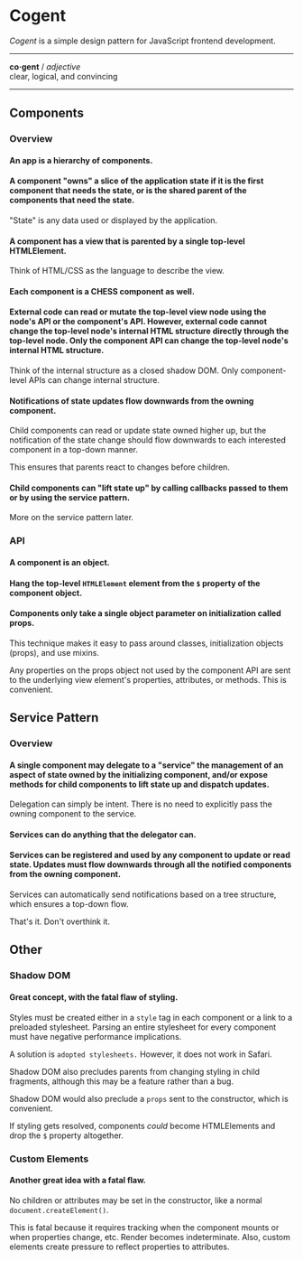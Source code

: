 # Cogent <!-- omit in toc -->

_Cogent_ is a simple design pattern for JavaScript frontend development.

---

**co·gent** / _adjective_<br>
clear, logical, and convincing

---

## Components

### Overview

#### An app is a hierarchy of components.

#### A component "owns" a slice of the application state if it is the first component that needs the state, or is the shared parent of the components that need the state.

"State" is any data used or displayed by the application.

#### A component has a view that is parented by a single top-level HTMLElement.

Think of HTML/CSS as the language to describe the view.

#### Each component is a CHESS component as well.

#### External code can read or mutate the top-level view node using the node's API or the component's API. However, external code cannot change the top-level node's internal HTML structure directly through the top-level node. Only the component API can change the top-level node's internal HTML structure.

Think of the internal structure as a closed shadow DOM. Only component-level APIs can change internal structure.

#### Notifications of state updates flow downwards from the owning component.

Child components can read or update state owned higher up, but the notification of the state change should flow downwards to each interested component in a top-down manner.

This ensures that parents react to changes before children.

#### Child components can "lift state up" by calling callbacks passed to them or by using the service pattern.

More on the service pattern later.

### API

#### A component is an object.

#### Hang the top-level `HTMLElement` element from the `$` property of the component object.

#### Components only take a single object parameter on initialization called props.

This technique makes it easy to pass around classes, initialization objects (props), and use mixins.

Any properties on the props object not used by the component API are sent to the underlying view element's properties, attributes, or methods. This is convenient.

## Service Pattern

### Overview

#### A single component may delegate to a "service" the management of an aspect of state owned by the initializing component, and/or expose methods for child components to lift state up and dispatch updates.

Delegation can simply be intent. There is no need to explicitly pass the owning component to the service.

#### Services can do anything that the delegator can.

#### Services can be registered and used by any component to update or read state. Updates must flow downwards through all the notified components from the owning component.

Services can automatically send notifications based on a tree structure, which ensures a top-down flow.

That's it. Don't overthink it.

## Other

### Shadow DOM

#### Great concept, with the fatal flaw of styling.

Styles must be created either in a `style` tag in each component or a link to a preloaded stylesheet. Parsing an entire stylesheet for every component must have negative performance implications.

A solution is `adopted stylesheets.` However, it does not work in Safari.

Shadow DOM also precludes parents from changing styling in child fragments, although this may be a feature rather than a bug.

Shadow DOM would also preclude a `props` sent to the constructor, which is convenient.

If styling gets resolved, components _could_ become HTMLElements and drop the `$` property altogether.

### Custom Elements

#### Another great idea with a fatal flaw.

No children or attributes may be set in the constructor, like a normal `document.createElement()`.

This is fatal because it requires tracking when the component mounts or when properties change, etc. Render becomes indeterminate. Also, custom elements create pressure to reflect properties to attributes.
